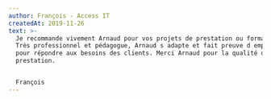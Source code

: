```yaml
---
author: François - Access IT
createdAt: 2019-11-26
text: >-
  Je recommande vivement Arnaud pour vos projets de prestation ou formation.
  Très professionnel et pédagogue, Arnaud s adapte et fait preuve d empathie
  pour répondre aux besoins des clients. Merci Arnaud pour la qualité de ta
  prestation.


  François
---
```

